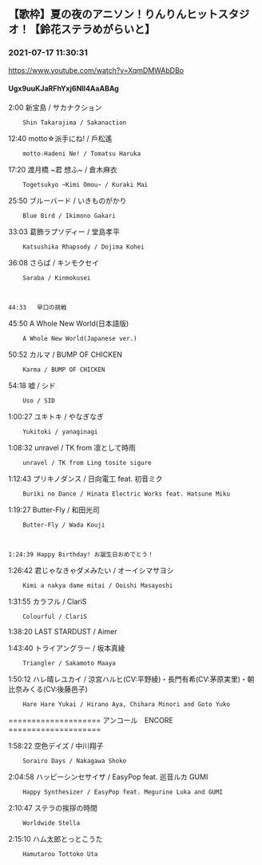 ## 【歌枠】夏の夜のアニソン！りんりんヒットスタジオ！【鈴花ステラめがらいと】
### 2021-07-17 11:30:31
https://www.youtube.com/watch?v=XqmDMWAbDBo
#### Ugx9uuKJaRFhYxj6Nll4AaABAg
2:00	新宝島 / サカナクション

		Shin Takarajima / Sakanaction



12:40	motto☆派手にね! / 戶松遙

		motto☆Hadeni Ne! / Tomatsu Haruka



17:20	渡月橋 ~君 想ふ~ / 倉木麻衣

		Togetsukyo ~Kimi Omou~ / Kuraki Mai



25:50	ブルーバード / いきものがかり

		Blue Bird / Ikimono Gakari



33:03	葛飾ラプソディー / 堂島孝平

		Katsushika Rhapsody / Dojima Kohei



36:08	さらば / キンモクセイ

		Saraba / Kinmokusei



	44:33	早口の挑戦



45:50	A Whole New World(日本語版)

		A Whole New World(Japanese ver.)



50:52	カルマ / BUMP OF CHICKEN

		Karma / BUMP OF CHICKEN



54:18	嘘 / シド

		Uso / SID



1:00:27	ユキトキ / やなぎなぎ

		Yukitoki / yanaginagi



1:08:32	unravel / TK from 凛として時雨

		unravel / TK from Ling tosite sigure



1:12:43	プリキノダンス / 日向電工 feat. 初音ミク

		Buriki no Dance / Hinata Electric Works feat. Hatsune Miku



1:19:27	Butter-Fly / 和田光司

		Butter-Fly / Wada Kouji



	1:24:39	Happy Birthday! お誕生日おめでとう！



1:26:42	君じゃなきゃダメみたい / オーイシマサヨシ

		Kimi a nakya dame mitai / Ooishi Masayoshi



1:31:55	カラフル / ClariS

		Colourful / ClariS



1:38:20	LAST STARDUST / Aimer



1:43:40	トライアングラー / 坂本真綾

		Triangler / Sakamoto Maaya



1:50:12	ハレ晴レユカイ / 涼宮ハルヒ(CV:平野綾)・長門有希(CV:茅原実里)・朝比奈みくる(CV:後藤邑子)

		Hare Hare Yukai / Hirano Aya, Chihara Minori and Goto Yuko



==================== アンコール　ENCORE ====================



1:58:22	空色デイズ / 中川翔子

		Sorairo Days / Nakagawa Shoko



2:04:58	ハッピーシンセサイザ / EasyPop feat. 巡音ルカ GUMI

		Happy Synthesizer / EasyPop feat. Megurine Luka and GUMI



2:10:47	ステラの挨拶の時間

		Worldwide Stella



2:15:10	ハム太郎とっとこうた

		Hamutarou Tottoko Uta

